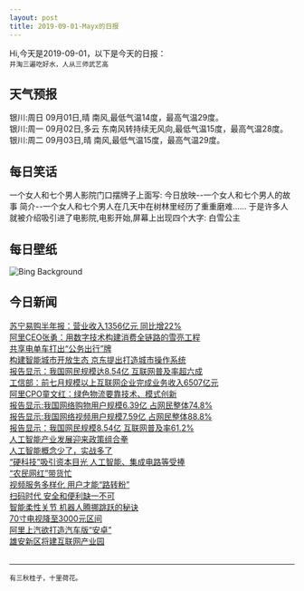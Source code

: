 ```yaml
---
layout: post
title: 2019-09-01-Mayx的日报
---
```


Hi,今天是2019-09-01，以下是今天的日报：<br><small>
井淘三遍吃好水，人从三师武艺高</small><!--more-->
## 天气预报
银川:周日 09月01日,晴 南风,最低气温14度，最高气温29度。<br>银川:周一 09月02日,多云 东南风转持续无风向,最低气温15度，最高气温28度。<br>银川:周二 09月03日,晴 南风,最低气温15度，最高气温29度。
## 每日笑话
一个女人和七个男人影院门口摆牌子上面写: 今日放映--一个女人和七个男人的故事 简介--一个女人和七个男人在几天中在树林里经历了重重磨难...... 于是许多人就被介绍吸引进了电影院,电影开始,屏幕上出现四个大字: 白雪公主
## 每日壁纸
![Bing Background](https://cn.bing.com/th?id=OHR.Slackers_EN-US7258381769_1920x1080.jpg&rf=LaDigue_1920x1080.jpg&pid=hp "Slacklining between giant boulders in Bishop, California (© Evgeny Vasenev/Aurora Photos)")
## 今日新闻

[苏宁易购半年报：营业收入1356亿元 同比增22%](http://it.people.com.cn/n1/2019/0831/c1009-31329522.html)   
[阿里CEO张勇：用数字技术构建消费全链路的雪亮工程](http://it.people.com.cn/n1/2019/0831/c1009-31329529.html)   
[共享电单车打出“公务出行”牌](http://it.people.com.cn/n1/2019/0830/c1009-31326603.html)   
[构建智能城市开放生态 京东提出打造城市操作系统](http://it.people.com.cn/n1/2019/0830/c1009-31328974.html)   
[报告显示：我国网民规模达8.54亿 互联网普及率超六成](http://it.people.com.cn/n1/2019/0830/c1009-31328461.html)   
[工信部：前七月规模以上互联网企业完成业务收入6507亿元](http://it.people.com.cn/n1/2019/0830/c1009-31328303.html)   
[阿里CPO童文红：绿色物流要靠技术、模式创新](http://it.people.com.cn/n1/2019/0830/c1009-31328358.html)   
[报告显示:我国网络购物用户规模6.39亿 占网民整体74.8%](http://it.people.com.cn/n1/2019/0830/c1009-31327624.html)   
[报告显示:我国网络视频用户规模7.59亿 占网民整体88.8%](http://it.people.com.cn/n1/2019/0830/c1009-31327749.html)   
[报告显示：我国网民规模8.54亿 互联网普及率61.2%](http://it.people.com.cn/n1/2019/0830/c1009-31327508.html)   
[人工智能产业发展迎来政策组合拳](http://it.people.com.cn/n1/2019/0830/c1009-31326548.html)   
[人工智能概念少了，实战多了](http://it.people.com.cn/n1/2019/0830/c1009-31326545.html)   
[“硬科技”吸引资本目光 人工智能、集成电路等受捧](http://it.people.com.cn/n1/2019/0830/c1009-31326543.html)   
[“农民网红”带货忙](http://it.people.com.cn/n1/2019/0830/c1009-31326734.html)   
[视频服务多样化 用户才能“路转粉”](http://it.people.com.cn/n1/2019/0830/c1009-31326746.html)   
[扫码时代 安全和便利缺一不可](http://it.people.com.cn/n1/2019/0830/c1009-31326741.html)   
[智能柔性关节 机器人腾挪跳跃的秘诀](http://it.people.com.cn/n1/2019/0830/c1009-31326750.html)   
[70寸电视降至3000元区间](http://it.people.com.cn/n1/2019/0830/c1009-31326574.html)   
[阿里上汽欲打造汽车版“安卓”](http://it.people.com.cn/n1/2019/0830/c1009-31326579.html)   
[雄安新区将建互联网产业园](http://it.people.com.cn/n1/2019/0830/c1009-31326605.html)   
<br />

***

<small>有三秋桂子，十里荷花。</small>
